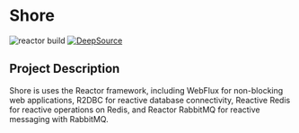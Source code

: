 # Shore
![reactor build](https://github.com/youtaqiu/shore/actions/workflows/gradle.yml/badge.svg?branch=feature/reactor)
[![DeepSource](https://app.deepsource.com/gh/youtaqiu/shore.svg/?label=code+coverage&show_trend=true&token=RZ9ojxQ7duPZii8mR23jbuUT)](https://app.deepsource.com/gh/youtaqiu/shore/)

## Project Description

Shore is uses the Reactor framework, including WebFlux for non-blocking web applications, R2DBC for reactive database connectivity, Reactive Redis for reactive operations on Redis, and Reactor RabbitMQ for reactive messaging with RabbitMQ.


